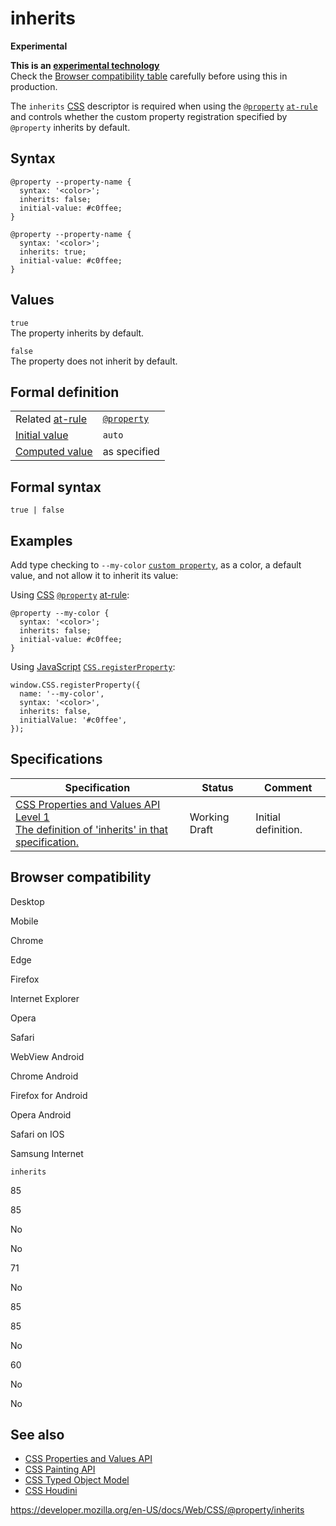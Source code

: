 # inherits

**Experimental**

**This is an [experimental technology](https://developer.mozilla.org/en-US/docs/MDN/Guidelines/Conventions_definitions#experimental)**  
Check the [Browser compatibility table](#browser_compatibility) carefully before using this in production.

The `inherits` [CSS](https://developer.mozilla.org/en-US/docs/Web/CSS) descriptor is required when using the [`@property`](../@property) [`at-rule`](../at-rule) and controls whether the custom property registration specified by `@property` inherits by default.

## Syntax

    @property --property-name {
      syntax: '<color>';
      inherits: false;
      initial-value: #c0ffee;
    }

    @property --property-name {
      syntax: '<color>';
      inherits: true;
      initial-value: #c0ffee;
    }

## Values

`true`  
The property inherits by default.

`false`  
The property does not inherit by default.

## Formal definition

<table><tbody><tr class="odd"><td>Related <a href="../at-rule">at-rule</a></td><td><a href="../@property"><code>@property</code></a></td></tr><tr class="even"><td><a href="../initial_value">Initial value</a></td><td><code>auto</code></td></tr><tr class="odd"><td><a href="../computed_value">Computed value</a></td><td>as specified</td></tr></tbody></table>

## Formal syntax

    true | false

## Examples

Add type checking to `--my-color` [`custom property`](../--*), as a color, a default value, and not allow it to inherit its value:

Using [CSS](https://developer.mozilla.org/en-US/docs/Web/CSS) [`@property`](../@property) [at-rule](../at-rule):

    @property --my-color {
      syntax: '<color>';
      inherits: false;
      initial-value: #c0ffee;
    }

Using [JavaScript](https://developer.mozilla.org/en-US/docs/Web/JavaScript) [`CSS.registerProperty`](https://developer.mozilla.org/en-US/docs/Web/API/CSS/RegisterProperty):

    window.CSS.registerProperty({
      name: '--my-color',
      syntax: '<color>',
      inherits: false,
      initialValue: '#c0ffee',
    });

## Specifications

<table><thead><tr class="header"><th>Specification</th><th>Status</th><th>Comment</th></tr></thead><tbody><tr class="odd"><td><a href="https://drafts.css-houdini.org/css-properties-values-api-1/#inherits-descriptor">CSS Properties and Values API Level 1<br />
<span class="small">The definition of 'inherits' in that specification.</span></a></td><td><span class="spec-wd">Working Draft</span></td><td>Initial definition.</td></tr></tbody></table>

## Browser compatibility

Desktop

Mobile

Chrome

Edge

Firefox

Internet Explorer

Opera

Safari

WebView Android

Chrome Android

Firefox for Android

Opera Android

Safari on IOS

Samsung Internet

`inherits`

85

85

No

No

71

No

85

85

No

60

No

No

## See also

- [CSS Properties and Values API](https://developer.mozilla.org/en-US/docs/Web/API/CSS_Properties_and_Values_API)
- [CSS Painting API](https://developer.mozilla.org/en-US/docs/Web/API/CSS_Painting_API)
- [CSS Typed Object Model](https://developer.mozilla.org/en-US/docs/Web/API/CSS_Typed_OM_API)
- [CSS Houdini](https://developer.mozilla.org/en-US/docs/Web/Houdini)

<a href="https://developer.mozilla.org/en-US/docs/Web/CSS/@property/inherits" class="_attribution-link">https://developer.mozilla.org/en-US/docs/Web/CSS/@property/inherits</a>
